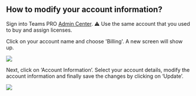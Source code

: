 ## How to modify your account information?

<p class="no-margin">Sign into Teams PRO <a href="https://admin.teams-pro.com/" target="_blank" class="admin-center-content-link">Admin Center</a>. ⚠️ Use the same account that you used to buy and assign licenses.</p>
<p class="no-margin"></p>
<p class="no-margin">Click on your account name and choose 'Billing'. A new screen will show up.</p>
<p class="no-margin"></p>
<div class="intercom-container"><img src="/assets/img/teams-pro/5_1.png"></div><p class="no-margin"></p>
<p class="no-margin"></p>
<p class="no-margin">Next, click on ‘Account Information’. Select your account details, modify the account information and finally save the changes by clicking on ‘Update’.</p>
<p class="no-margin"></p>
<div class="intercom-container"><img src="/assets/img/teams-pro/5_2.png"></div><p class="no-margin"></p>
<p class="no-margin"></p>

<Hubspot />

 